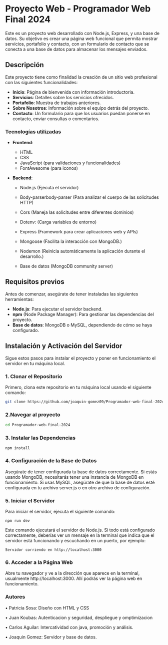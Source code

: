 # Proyecto Web - Programador Web Final 2024

Este es un proyecto web desarrollado con Node.js, Express, y una base de datos. Su objetivo es crear una página web funcional que permita mostrar servicios, portafolio y contacto, con un formulario de contacto que se conecta a una base de datos para almacenar los mensajes enviados.

## Descripción

Este proyecto tiene como finalidad la creación de un sitio web profesional con las siguientes funcionalidades:

- **Inicio**: Página de bienvenida con información introductoria.
- **Servicios**: Detalles sobre los servicios ofrecidos.
- **Portafolio**: Muestra de trabajos anteriores.
- **Sobre Nosotros**: Información sobre el equipo detrás del proyecto.
- **Contacto**: Un formulario para que los usuarios puedan ponerse en contacto, enviar consultas o comentarios.

### Tecnologías utilizadas

- **Frontend**:
  - HTML
  - CSS
  - JavaScript (para validaciones y funcionalidades)
  - FontAwesome (para iconos)
  
- **Backend**:
  - Node.js (Ejecuta el servidor)
  
  - Body-parserbody-parser (Para analizar el cuerpo de las solicitudes HTTP)
  
  - Cors (Maneja las solicitudes entre diferentes dominios)
  
  - Dotenv: (Carga variables de entorno)
  
  - Express (Framework para crear aplicaciones web y APIs)
  
  - Mongoose (Facilita la interacción con MongoDB.)
  
  - Nodemon (Reinicia automáticamente la aplicación durante el desarrollo.)
  
  - Base de datos (MongoDB community server)

## Requisitos previos

Antes de comenzar, asegúrate de tener instaladas las siguientes herramientas:

- **Node.js**: Para ejecutar el servidor backend.
- **npm** (Node Package Manager): Para gestionar las dependencias del proyecto.
- **Base de datos**: MongoDB o MySQL, dependiendo de cómo se haya configurado.

## Instalación y Activación del Servidor

Sigue estos pasos para instalar el proyecto y poner en funcionamiento el servidor en tu máquina local.

### 1. Clonar el Repositorio

Primero, clona este repositorio en tu máquina local usando el siguiente comando:

```bash
git clone https://github.com/joaquin-gomez09/Programador-web-final-2024.git
```
### 2.Navegar al proyecto

```bash
cd Programador-web-final-2024
```

### 3. Instalar las Dependencias
```
npm install
```

### 4. Configuración de la Base de Datos
Asegúrate de tener configurada tu base de datos correctamente. Si estás usando MongoDB, necesitarás tener una instancia de MongoDB en funcionamiento. Si usas MySQL, asegúrate de que la base de datos esté configurada en tu archivo server.js o en otro archivo de configuración.

### 5. Iniciar el Servidor
Para iniciar el servidor, ejecuta el siguiente comando:
```
npm run dev
```

Este comando ejecutará el servidor de Node.js. Si todo está configurado correctamente, deberías ver un mensaje en la terminal que indica que el servidor está funcionando y escuchando en un puerto, por ejemplo:
````
Servidor corriendo en http://localhost:3000

````

### 6. Acceder a la Página Web
Abre tu navegador y ve a la dirección que aparece en la terminal, usualmente http://localhost:3000. Allí podrás ver la página web en funcionamiento.

### Autores

• Patricia Sosa: Diseño con HTML y CSS

• Juan Koubas: Autenticacion y seguridad,  despliegue y omptimizacion

• Carlos Aguilar: Intercatividad con java, promoción y análisis.

• Joaquin Gomez: Servidor y base de datos.
